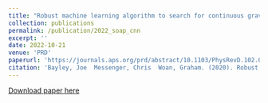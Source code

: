 ```yaml
---
title: "Robust machine learning algorithm to search for continuous gravitational waves"
collection: publications
permalink: /publication/2022_soap_cnn
excerpt: ''
date: 2022-10-21
venue: 'PRD'
paperurl: 'https://journals.aps.org/prd/abstract/10.1103/PhysRevD.102.083024'
citation: 'Bayley, Joe  Messenger, Chris  Woan, Graham. (2020). Robust machine learning algorithm to search for continuous gravitational waves. Physical Review D. 102. 10.1103/PhysRevD.102.083024.  '
---
```


[Download paper here](https://journals.aps.org/prd/abstract/10.1103/PhysRevD.102.083024)
